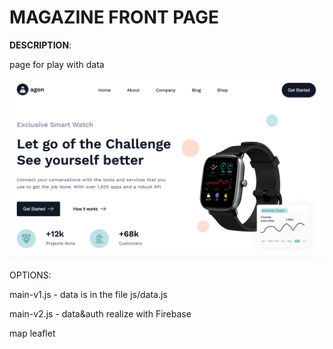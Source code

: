 # MAGAZINE FRONT PAGE
<p><b>DESCRIPTION</b>:</p> 
<p>page for play with data</p>

![MVC](img/screenshot.png)

<p>OPTIONS:</p>
<p>main-v1.js - data is in the file js/data.js</p>
<p>main-v2.js - data&auth realize with Firebase</p>
<p>map leaflet</p>